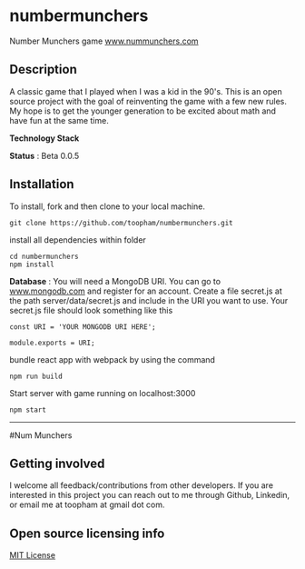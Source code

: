 # numbermunchers
Number Munchers game 
www.nummunchers.com

## Description 
A classic game that I played when I was a kid in the 90's. This is an open source project with the goal of reinventing the game with a few new rules. My hope is to get the younger generation to be excited about math and have fun at the same time. 

**Technology Stack**


**Status** : Beta 0.0.5 

## Installation

To install, fork and then clone to your local machine.
```
git clone https://github.com/toopham/numbermunchers.git
```
install all dependencies within folder
```
cd numbermunchers
npm install
```

**Database** :
You will need a MongoDB URI. You can go to www.mongodb.com and register for an account. 
Create a file secret.js at the path server/data/secret.js and include in the URI you want to use.
Your secret.js file should look something like this
```
const URI = 'YOUR MONGODB URI HERE';

module.exports = URI;
```

bundle react app with webpack by using the command
```
npm run build
```


Start server with game running on localhost:3000
```
npm start
```
----
#Num Munchers



## Getting involved
I welcome all feedback/contributions from other developers. If you are interested in this project you can reach out to me through Github, Linkedin, or email me at toopham at gmail dot com.


## Open source licensing info
[MIT License](https://github.com/toopham/numbermunchers/blob/main/LICENSE)
